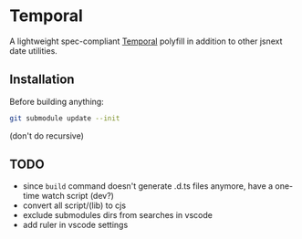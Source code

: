 
# Temporal

A lightweight spec-compliant [Temporal](https://github.com/tc39/proposal-temporal) polyfill in addition to other jsnext date utilities.

## Installation

Before building anything:

```sh
git submodule update --init
```

(don't do recursive)

## TODO

- since `build` command doesn't generate .d.ts files anymore, have a one-time watch script (dev?)
- convert all script/(lib) to cjs
- exclude submodules dirs from searches in vscode
- add ruler in vscode settings
